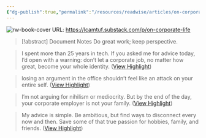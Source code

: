 ```yaml
---
{"dg-publish":true,"permalink":"/resources/readwise/articles/on-corporate-life/","tags":["articles","til","identity","priorities","work"]}
---
```


![rw-book-cover](https://substackcdn.com/image/fetch/w_1200,h_600,c_fill,f_jpg,q_auto:good,fl_progressive:steep,g_auto/https%3A%2F%2Fsubstack-post-media.s3.amazonaws.com%2Fpublic%2Fimages%2Fa3915f25-3a2f-4f6c-be8b-d96ca085d5b1_572x599.jpeg)
URL: https://lcamtuf.substack.com/p/on-corporate-life
> [!abstract] Document Notes
> Do great work; keep perspective.

> I spent more than 25 years in tech. If you asked me for advice today, I’d open with a warning: don’t let a corporate job, no matter how great, become your whole identity. ([View Highlight](https://read.readwise.io/read/01hf718n28eyft2bx2d6p3rkyg))

> losing an argument in the office shouldn’t feel like an attack on your entire self. ([View Highlight](https://read.readwise.io/read/01hf718yv3vcdsct0qgmp1ea9v))

> I’m not arguing for nihilism or mediocrity. But by the end of the day, your corporate employer is not your family. ([View Highlight](https://read.readwise.io/read/01hf719nf57mfjdwee3zbvyqcp))

> My advice is simple. Be ambitious, but find ways to disconnect every now and then. Save some of that true passion for hobbies, family, and friends. ([View Highlight](https://read.readwise.io/read/01hf719wwm682mwrb8drss0g5g))

